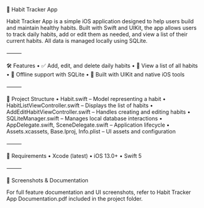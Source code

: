 📱 Habit Tracker App

Habit Tracker App is a simple iOS application designed to help users build and maintain healthy habits. Built with Swift and UIKit, the app allows users to track daily habits, add or edit them as needed, and view a list of their current habits. All data is managed locally using SQLite.

⸻

🛠️ Features
	•	✅ Add, edit, and delete daily habits
	•	📅 View a list of all habits
	•	💾 Offline support with SQLite
	•	🎯 Built with UIKit and native iOS tools

⸻

📂 Project Structure
	•	Habit.swift – Model representing a habit
	•	HabitListViewController.swift – Displays the list of habits
	•	AddEditHabitViewController.swift – Handles creating and editing habits
	•	SQLiteManager.swift – Manages local database interactions
	•	AppDelegate.swift, SceneDelegate.swift – Application lifecycle
	•	Assets.xcassets, Base.lproj, Info.plist – UI assets and configuration

⸻

🧪 Requirements
	•	Xcode (latest)
	•	iOS 13.0+
	•	Swift 5

⸻

📸 Screenshots & Documentation

For full feature documentation and UI screenshots, refer to Habit Tracker App Documentation.pdf included in the project folder.
